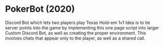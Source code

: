 # PokerBot (2020)

Discord Bot which lets two players play Texas Hold-em 1v1
Idea is to tie server points into the game by implementing this one page script into larger Custom Discord Bot, as well as creating the proper environment.
This involves chats that appear only to the player, as well as a shared call.

